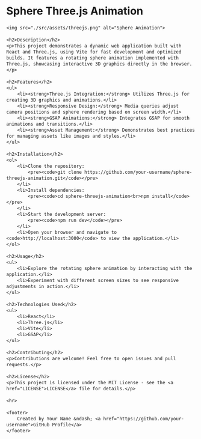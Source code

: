 <!DOCTYPE html>
<html lang="en">
<body>
    <h1>Sphere Three.js Animation</h1>

    <img src="./src/assets/threejs.png" alt="Sphere Animation">

    <h2>Description</h2>
    <p>This project demonstrates a dynamic web application built with React and Three.js, using Vite for fast development and optimized builds. It features a rotating sphere animation implemented with Three.js, showcasing interactive 3D graphics directly in the browser.</p>

    <h2>Features</h2>
    <ul>
        <li><strong>Three.js Integration:</strong> Utilizes Three.js for creating 3D graphics and animations.</li>
        <li><strong>Responsive Design:</strong> Media queries adjust camera positions and sphere rendering based on screen width.</li>
        <li><strong>GSAP Animations:</strong> Integrates GSAP for smooth animations and transitions.</li>
        <li><strong>Asset Management:</strong> Demonstrates best practices for managing assets like images and styles.</li>
    </ul>

    <h2>Installation</h2>
    <ol>
        <li>Clone the repository:
            <pre><code>git clone https://github.com/your-username/sphere-threejs-animation.git</code></pre>
        </li>
        <li>Install dependencies:
            <pre><code>cd sphere-threejs-animation<br>npm install</code></pre>
        </li>
        <li>Start the development server:
            <pre><code>npm run dev</code></pre>
        </li>
        <li>Open your browser and navigate to <code>http://localhost:3000</code> to view the application.</li>
    </ol>

    <h2>Usage</h2>
    <ul>
        <li>Explore the rotating sphere animation by interacting with the application.</li>
        <li>Experiment with different screen sizes to see responsive adjustments in action.</li>
    </ul>

    <h2>Technologies Used</h2>
    <ul>
        <li>React</li>
        <li>Three.js</li>
        <li>Vite</li>
        <li>GSAP</li>
    </ul>

    <h2>Contributing</h2>
    <p>Contributions are welcome! Feel free to open issues and pull requests.</p>

    <h2>License</h2>
    <p>This project is licensed under the MIT License - see the <a href="LICENSE">LICENSE</a> file for details.</p>

    <hr>

    <footer>
        Created by Your Name &ndash; <a href="https://github.com/your-username">GitHub Profile</a>
    </footer>
</body>

</html>
